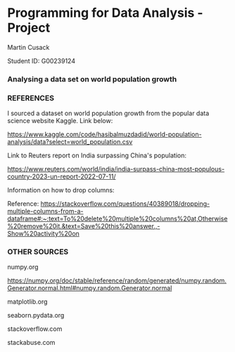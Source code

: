 # Programming for Data Analysis - Project

Martin Cusack 

Student ID: G00239124

### Analysing a data set on world population growth

### REFERENCES

I sourced a dataset on world population growth from the popular data science website Kaggle. Link below:

https://www.kaggle.com/code/hasibalmuzdadid/world-population-analysis/data?select=world_population.csv

Link to Reuters report on India surpassing China's population: 

https://www.reuters.com/world/india/india-surpass-china-most-populous-country-2023-un-report-2022-07-11/

Information on how to drop columns:

Reference: https://stackoverflow.com/questions/40389018/dropping-multiple-columns-from-a-dataframe#:~:text=To%20delete%20multiple%20columns%20at,Otherwise%20remove%20it.&text=Save%20this%20answer.,-Show%20activity%20on

### OTHER SOURCES

numpy.org

https://numpy.org/doc/stable/reference/random/generated/numpy.random.Generator.normal.html#numpy.random.Generator.normal

matplotlib.org

seaborn.pydata.org

stackoverflow.com

stackabuse.com

